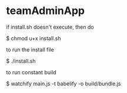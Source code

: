 # teamAdminApp



if install.sh doesn't execute, then do

$ chmod u+x install.sh

to run the install file

$ ./install.sh


to run constant build

$ watchify main.js -t babelify -o build/bundle.js